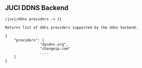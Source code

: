 JUCI DDNS Backend
-----------------

	/juci/ddns providers -> {}

	Returns list of ddns providers supported by the ddns backend. 
	
	{
		"providers": [
					"dyndns.org",
					"changeip.com"
					....
		]
	}
